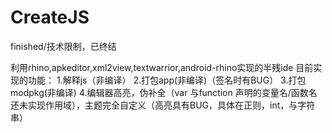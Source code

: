 # CreateJS
finished/技术限制，已终结

利用rhino,apkeditor,xml2view,textwarrior,android-rhino实现的半残ide
目前实现的功能：
1.解释js（非编译）
2.打包app(非编译)（签名时有BUG）
3.打包modpkg(非编译)
4.编辑器高亮，伪补全（var 与function 声明的变量名/函数名还未实现作用域），主题完全自定义（高亮具有BUG，具体在正则，int，与字符串）
